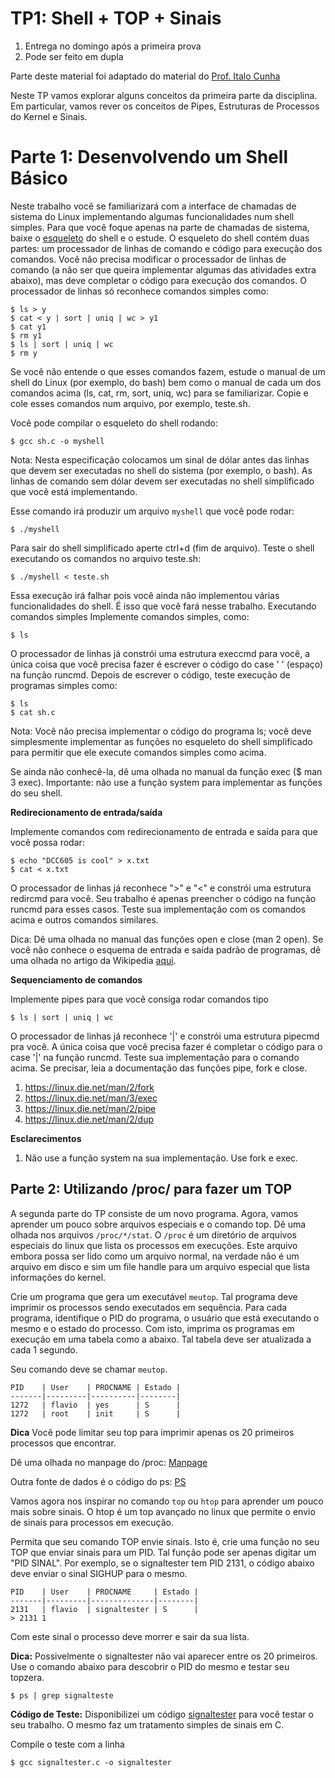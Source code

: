 # TP1: Shell + TOP + Sinais

  1. Entrega no domingo após a primeira prova
  1. Pode ser feito em dupla

Parte deste material foi adaptado do material do
[Prof. Italo Cunha](http://dcc.ufmg.br/~cunha)

Neste TP vamos explorar alguns conceitos da primeira parte da disciplina. Em
particular, vamos rever os conceitos de Pipes, Estruturas de Processos do
Kernel e Sinais.

# Parte 1: Desenvolvendo um Shell Básico

Neste trabalho você se familiarizará com a interface de chamadas de sistema do
Linux implementando algumas funcionalidades num shell simples. Para que você
foque apenas na parte de chamadas de sistema, baixe o
[esqueleto](https://gitlab.dcc.ufmg.br/cunha-dcc605/shell-assignment) do shell
e o estude. O esqueleto do shell contém duas partes: um processador de linhas
de comando e código para execução dos comandos. Você não precisa modificar o
processador de linhas de comando (a não ser que queira implementar algumas das
atividades extra abaixo), mas deve completar o código para execução dos
comandos. O processador de linhas só reconhece comandos simples como:

```
$ ls > y
$ cat < y | sort | uniq | wc > y1
$ cat y1
$ rm y1
$ ls | sort | uniq | wc
$ rm y
```

Se você não entende o que esses comandos fazem, estude o manual de um shell do
Linux (por exemplo, do bash) bem como o manual de cada um dos comandos acima
(ls, cat, rm, sort, uniq, wc) para se familiarizar. Copie e cole esses comandos
num arquivo, por exemplo, teste.sh.

Você pode compilar o esqueleto do shell rodando:

```
$ gcc sh.c -o myshell
```

Nota: Nesta especificação colocamos um sinal de dólar antes das linhas que
devem ser executadas no shell do sistema (por exemplo, o bash). As linhas de
comando sem dólar devem ser executadas no shell simplificado que você está
implementando.

Esse comando irá produzir um arquivo `myshell` que você pode rodar:

```
$ ./myshell
```

Para sair do shell simplificado aperte ctrl+d (fim de arquivo). Teste o shell
executando os comandos no arquivo teste.sh:

```
$ ./myshell < teste.sh
```

Essa execução irá falhar pois você ainda não implementou várias funcionalidades
do shell. É isso que você fará nesse trabalho.  Executando comandos simples
Implemente comandos simples, como:

```
$ ls
```

O processador de linhas já constrói uma estrutura execcmd para você, a única
coisa que você precisa fazer é escrever o código do case ' ' (espaço) na função
runcmd. Depois de escrever o código, teste execução de programas simples como:

```
$ ls
$ cat sh.c
```

Nota: Você não precisa implementar o código do programa ls; você deve
simplesmente implementar as funções no esqueleto do shell simplificado para
permitir que ele execute comandos simples como acima.

Se ainda não conhecê-la, dê uma olhada no manual da função exec ($ man 3 exec).
Importante: não use a função system para implementar as funções do seu shell.

**Redirecionamento de entrada/saída**

Implemente comandos com redirecionamento de entrada e saída para que você possa
rodar:

```
$ echo "DCC605 is cool" > x.txt
$ cat < x.txt
```

O processador de linhas já reconhece ">" e "<" e constrói uma estrutura
redircmd para você. Seu trabalho é apenas preencher o código na função runcmd
para esses casos. Teste sua implementação com os comandos acima e outros
comandos similares.

Dica: Dê uma olhada no manual das funções open e close (man 2 open). Se você
não conhece o esquema de entrada e saída padrão de programas, dê uma olhada no
artigo da Wikipedia
[aqui](https://gitlab.dcc.ufmg.br/cunha-dcc605/shell-assignment).

**Sequenciamento de comandos**

Implemente pipes para que você consiga rodar comandos tipo

```
$ ls | sort | uniq | wc
```

O processador de linhas já reconhece '|' e constrói uma estrutura pipecmd pra
você. A única coisa que você precisa fazer é completar o código para o case '|'
na função runcmd. Teste sua implementação para o comando acima. Se precisar,
leia a documentação das funções pipe, fork e close.

  1. https://linux.die.net/man/2/fork
  1. https://linux.die.net/man/3/exec
  1. https://linux.die.net/man/2/pipe
  1. https://linux.die.net/man/2/dup


**Esclarecimentos**

  1. Não use a função system na sua implementação. Use fork e exec.

## Parte 2: Utilizando /proc/ para fazer um TOP

A segunda parte do TP consiste de um novo programa. Agora, vamos aprender um
pouco sobre arquivos especiais e o comando top. Dê uma olhada nos arquivos
`/proc/*/stat`.  O `/proc` é um diretório de arquivos especiais do linux que
lista os processos em execuções. Este arquivo embora possa ser lido como um
arquivo normal, na verdade não é um arquivo em disco e sim um file handle para
um arquivo especial que lista informações do kernel.

Crie um programa que gera um executável `meutop`. Tal programa deve imprimir os
processos sendo executados em sequência.  Para cada programa, identifique o PID
do programa, o usuário que está executando o mesmo e o estado do processo. Com
isto, imprima os programas em execução em uma tabela como a abaixo. Tal tabela
deve ser atualizada a cada 1 segundo.

Seu comando deve se chamar `meutop`.

```
PID    | User    | PROCNAME | Estado |
-------|---------|----------|--------|
1272   | flavio  | yes      | S      |
1272   | root    | init     | S      |
```

**Dica** Você pode limitar seu top para imprimir apenas os 20 primeiros
processos que encontrar.

Dê uma olhada no manpage do /proc:
[Manpage](http://man7.org/linux/man-pages/man5/proc.5.html)

Outra fonte de dados é o código do ps:
[PS](https://github.com/thlorenz/procps/blob/master/deps/procps/proc/readproc.c)

Vamos agora nos inspirar no comando `top` ou `htop` para aprender um pouco mais
sobre sinais. O htop é um top avançado no linux que permite o envio de sinais
para processos em execução.

Permita que seu comando TOP envie sinais. Isto é, crie uma função no seu TOP
que enviar sinais para um PID. Tal função pode ser apenas digitar um "PID
SINAL". Por exemplo, se o signaltester tem PID 2131, o código abaixo deve
enviar o sinal SIGHUP para o mesmo.

```
PID    | User    | PROCNAME     | Estado |
-------|---------|--------------|--------|
2131   | flavio  | signaltester | S      |
> 2131 1
```

Com este sinal o processo deve morrer e sair da sua lista.

**Dica:** Possivelmente o signaltester não vai aparecer entre os 20 primeiros.
Use o comando abaixo para descobrir o PID do mesmo e testar seu topzera.

```
$ ps | grep signalteste
```

**Código de Teste:** Disponibilizei um código
[signaltester](https://github.com/flaviovdf/SO-2017-1/blob/master/tp1/signaltester/tester.c)
para você testar o seu trabalho. O mesmo faz um tratamento simples de sinais em
C.

Compile o teste com a linha

```
$ gcc signaltester.c -o signaltester
```
